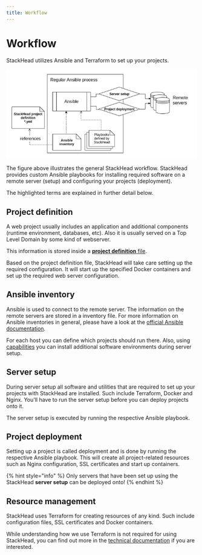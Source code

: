 ```yaml
---
title: Workflow
---
```


# Workflow

StackHead utilizes Ansible and Terraform to set up your projects.

![StackHead process](../.gitbook/assets/stackhead-process.png)

The figure above illustrates the general StackHead workflow. StackHead provides custom Ansible playbooks for installing required software on a remote server \(setup\) and configuring your projects \(deployment\).

The highlighted terms are explained in further detail below.

## Project definition

A web project usually includes an application and additional components \(runtime environment, databases, etc\). Also it is usually served on a Top Level Domain by some kind of webserver.

This information is stored inside a [**project definition** file](../configuration/project-definition.md).

Based on the project definition file, StackHead will take care setting up the required configuration. It will start up the specified Docker containers and set up the required web server configuration.

## Ansible inventory

Ansible is used to connect to the remote server. The information on the remote servers are stored in a inventory file. For more information on Ansible inventories in general, please have a look at the [official Ansible documentation](https://docs.ansible.com/ansible/latest/user_guide/intro_inventory.html).

For each host you can define which projects should run there. Also, using [capabilities](https://github.com/getstackhead/stackhead/tree/6ca2bd55402c905abf8800901fe17f81ad066cf8/Documentation/configuration/capabilities.md) you can install additional software environments during server setup.

## Server setup

During server setup all software and utilities that are required to set up your projects with StackHead are installed. Such include Terraform, Docker and Nginx. You'll have to run the server setup before you can deploy projects onto it.

The server setup is executed by running the respective Ansible playbook.

## Project deployment

Setting up a project is called deployment and is done by running the respective Ansible playbook. This will create all project-related resources such as Nginx configuration, SSL certificates and start up containers.

{% hint style="info" %}
Only servers that have been set up using the StackHead **server setup** can be deployed onto!
{% endhint %}

## Resource management

StackHead uses Terraform for creating resources of any kind. Such include configuration files, SSL certificates and Docker containers.

While understanding how we use Terraform is not required for using StackHead, you can find out more in the [technical documentation](../technical-documentation/terraform.md) if you are interested.

